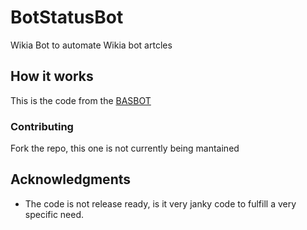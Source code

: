 # BotStatusBot
Wikia Bot to automate Wikia bot artcles

## How it works

This is the code from the [BASBOT](https://botappreciationsociety.fandom.com/wiki/User:BASBOT) 

### Contributing

Fork the repo, this one is not currently being mantained

## Acknowledgments

* The code is not release ready, is it very janky code to fulfill a very specific need.
